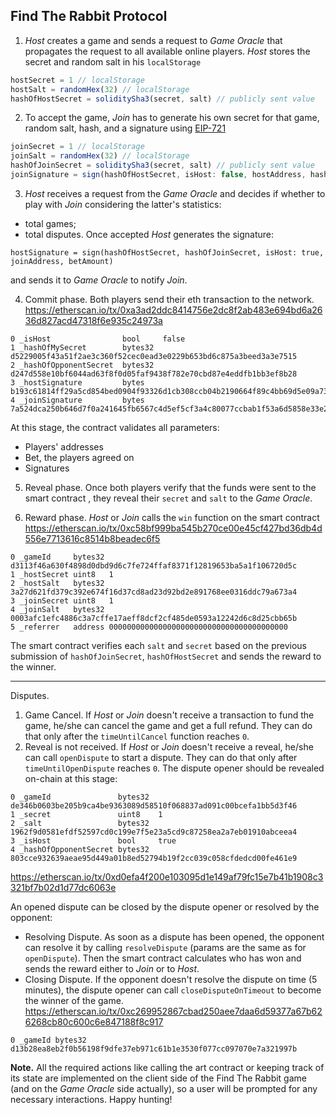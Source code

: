 ## Find The Rabbit Protocol
1. *Host* creates a game and sends a request to *Game Oracle* that propagates the request to all available online players.
*Host* stores the secret and random salt in his `localStorage`
```js
hostSecret = 1 // localStorage
hostSalt = randomHex(32) // localStorage
hashOfHostSecret = soliditySha3(secret, salt) // publicly sent value
```

2. To accept the game, *Join* has to generate his own secret for that game, random salt, hash, and a signature using [EIP-721](https://github.com/ethereum/EIPs/blob/master/EIPS/eip-712.md)
```js
joinSecret = 1 // localStorage
joinSalt = randomHex(32) // localStorage
hashOfJoinSecret = soliditySha3(secret, salt) // publicly sent value
joinSignature = sign(hashOfHostSecret, isHost: false, hostAddress, hashOfJoinSecret, betAmount)
```

3. *Host* receives a request from the *Game Oracle* and decides if whether to play with *Join* considering the latter's statistics:
* total games;
* total disputes.
Once accepted *Host* generates the signature:
```
hostSignature = sign(hashOfHostSecret, hashOfJoinSecret, isHost: true, joinAddress, betAmount)
```
and sends it to *Game Oracle* to notify *Join*.

4. Commit phase. Both players send their eth transaction to the network.
https://etherscan.io/tx/0xa3ad2ddc8414756e2dc8f2ab483e694bd6a2636d827acd47318f6e935c24973a
```
0 _isHost                bool     false
1 _hashOfMySecret        bytes32  d5229005f43a51f2ae3c360f52cec0ead3e0229b653bd6c875a3beed3a3e7515
2 _hashOfOpponentSecret  bytes32  d247d558e10bf6044ad63f8f0d05faf9438f782e70cbd87e4eddfb1bb3ef8b28
3 _hostSignature         bytes    b193c61814ff29a5cd854bed0904f93326d1cb308ccb04b2190664f89c4bb69d5e09a73c8d26586f56b31c73720779c298e4191184dad57d984c58dd7d6e2fa51c
4 _joinSignature         bytes    7a524dca250b646d7f0a241645fb6567c4d5ef5cf3a4c80077ccbab1f53a6d5858e33e265df1d0f390238a7fa058a7eb5e2ba34e08c37103c606707b01c37e361b
```
At this stage, the contract validates all parameters:
* Players' addresses
* Bet, the players agreed on
* Signatures

5. Reveal phase. Once both players verify that the funds were sent to the smart contract , 
they reveal their `secret` and `salt` to the *Game Oracle*.

6. Reward phase. *Host* or *Join* calls the `win` function on the smart contract 
https://etherscan.io/tx/0xc58bf999ba545b270ce00e45cf427bd36db4d556e7713616c8514b8beadec6f5
```
0 _gameId     bytes32 d3113f46a630f4898d0dbd9d6c7fe724ffaf8371f12819653ba5a1f106720d5c
1 _hostSecret uint8   1
2 _hostSalt   bytes32 3a27d621fd379c392e674f16d37cd8ad23d92bd2e891768ee0316ddc79a673a4
3 _joinSecret uint8   1
4 _joinSalt   bytes32 0003afc1efc4886c3a7cffe17aeff8dcf2cf485de0593a12242d6c8d25cbb65b
5 _referrer   address 0000000000000000000000000000000000000000
```
The smart contract verifies each `salt` and `secret` based on the previous submission of `hashOfJoinSecret`, `hashOfHostSecret` and sends the reward to the winner.

-----
Disputes.
1. Game Cancel. If *Host* or *Join* doesn't receive a transaction to fund the game, he/she can cancel the game and get a full refund. They can do that only after the `timeUntilCancel` function reaches `0`.
2. Reveal is not received. If *Host* or *Join* doesn't receive a reveal, he/she can call `openDispute` to start a dispute. They can do that only after `timeUntilOpenDispute` reaches `0`. The dispute opener should be revealed on-chain at this stage:
```
0 _gameId               bytes32  de346b0603be205b9ca4be9363089d58510f068837ad091c00bcefa1bb5d3f46
1 _secret               uint8    1
2 _salt                 bytes32  1962f9d0581efdf52597cd0c199e7f5e23a5cd9c87258ea2a7eb01910abceea4
3 _isHost               bool     true
4 _hashOfOpponentSecret bytes32  803cce932639aeae95d449a01b8ed52794b19f2cc039c058cfdedcd00fe461e9
```
https://etherscan.io/tx/0xd0efa4f200e103095d1e149af79fc15e7b41b1908c3321bf7b02d1d77dc6063e

An opened dispute can be closed by the dispute opener or resolved by the opponent:
* Resolving Dispute. As soon as a dispute has been opened, the opponent can resolve it by calling `resolveDispute` (params are the same as for `openDispute`). Then the smart contract calculates who has won and sends the reward either to *Join* or to *Host*.
* Closing Dispute. If the opponent doesn't resolve the dispute on time (5 minutes), the dispute opener can call `closeDisputeOnTimeout` to become the winner of the game. 
https://etherscan.io/tx/0xc269952867cbad250aee7daa6d59377a67b626268cb80c600c6e847188f8c917
```
0 _gameId bytes32 d13b28ea8eb2f0b56198f9dfe37eb971c61b1e3530f077cc097070e7a321997b
```

**Note.**
All the required actions like calling the art contract or keeping track of its state are implemented on the client side of the Find The Rabbit game (and on the *Game Oracle* side actually), so a user will be prompted for any necessary interactions. Happy hunting!
